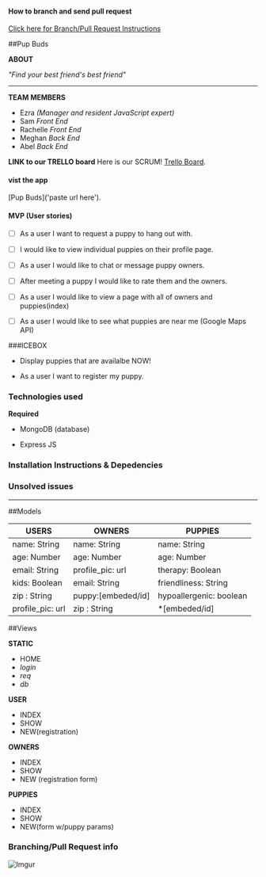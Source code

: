 #### How to branch and send pull request


[Click here for Branch/Pull Request Instructions](#branching)

##Pup Buds

**ABOUT**

*"Find your best friend's best friend"*

__________________
**TEAM MEMBERS**

- Ezra *(Manager and resident JavaScript expert)*
- Sam *Front End*
- Rachelle *Front End*
- Meghan *Back End*
- Abel *Back End*

**LINK to our TRELLO board**
Here is our SCRUM! [Trello Board](https://trello.com/b/Sebd1Udp/pupbuds).

#### vist the app
[Pup Buds]('paste url here').

#### MVP (User stories)

- [ ]   As a user I want to request a puppy to hang out with.

- [ ]   I would like to view individual puppies on their profile page.

- [ ]   As a user I would like to chat or message puppy owners.

- [ ]   After meeting a puppy I would like to rate them and the owners.

- [ ]   As a user I would like to view a page with all of owners and puppies(index)

- [ ]   As a user I would like to see what puppies are near me (Google Maps API)

###ICEBOX

-  Display puppies that are availalbe NOW!

-  As a user I want to register my puppy.


### Technologies used
**Required**

- MongoDB (database)

- Express JS

### Installation Instructions & Depedencies

### Unsolved issues

_____________

##Models


| USERS           | OWNERS            | PUPPIES                   |
| --------------  |  -------------    | ------------------------  |
| name: String    | name: String      | name: String              |
| age: Number     | age: Number       | age: Number               |
| email: String   | profile_pic: url  | therapy: Boolean          |
| kids: Boolean   | email: String     | friendliness: String      |
| zip : String    | puppy:[embeded/id]| hypoallergenic: boolean   |
| profile_pic: url| zip : String      | *[embeded/id]             |     
      
##Views

**STATIC**

- HOME
- *login*
- *req*
- *db*

**USER**

- INDEX
- SHOW
- NEW(registration)

**OWNERS**

- INDEX
- SHOW
- NEW (registration form)

**PUPPIES**

- INDEX
- SHOW
- NEW(form w/puppy params)

### Branching/Pull Request info
<a id="branching"></a>
![Imgur](http://i.imgur.com/u249zB2.jpg)
